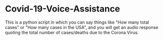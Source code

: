 # Covid-19-Voice-Assistance
This is a python script in which you can say things like "How many total cases" or "How many cases in the USA", and you will get an audio response quoting the total number of cases/deaths due to the Corona Virus. 
